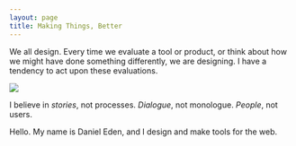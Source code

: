 ```yaml
---
layout: page
title: Making Things, Better
---
```


We all design. Every time we evaluate a tool or product, or think about how we might have done something differently, we are designing. I have a tendency to act upon these evaluations.

![](http://daneden.me/uploads/2012/03/two.jpg)

I believe in _stories_, not processes. _Dialogue_, not monologue. _People_, not users.

Hello. My name is Daniel Eden, and I design and make tools for the web.
